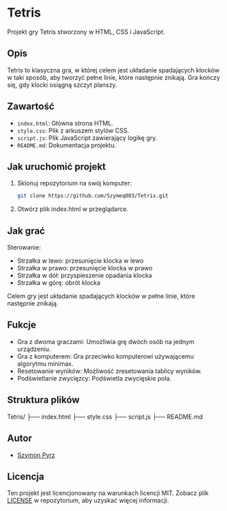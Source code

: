 # Tetris

Projekt gry Tetris stworzony w HTML, CSS i JavaScript.

## Opis

Tetris to klasyczna gra, w której celem jest układanie spadających klocków w taki sposób, aby tworzyć pełne linie, które następnie znikają. Gra kończy się, gdy klocki osiągną szczyt planszy.

## Zawartość

- `index.html`: Główna strona HTML.
- `style.css`: Plik z arkuszem stylów CSS.
- `script.js`: Plik JavaScript zawierający logikę gry.
- `README.md`: Dokumentacja projektu.

## Jak uruchomić projekt

1. Sklonuj repozytorium na swój komputer:
   ```bash
   git clone https://github.com/Szymeq003/Tetris.git
2. Otwórz plik index.html w przeglądarce.

## Jak grać

Sterowanie:
   - Strzałka w lewo: przesunięcie klocka w lewo
   - Strzałka w prawo: przesunięcie klocka w prawo
   - Strzałka w dół: przyspieszenie opadania klocka
   - Strzałka w górę: obrót klocka

Celem gry jest układanie spadających klocków w pełne linie, które następnie znikają.

## Fukcje

   - Gra z dwoma graczami: Umożliwia grę dwóch osób na jednym urządzeniu.
   - Gra z komputerem: Gra przeciwko komputerowi używającemu algorytmu minimax.
   - Resetowanie wyników: Możliwość zresetowania tablicy wyników.
   - Podświetlanie zwycięzcy: Podświetla zwycięskie pola.

## Struktura plików
   Tetris/
   ├── index.html
   ├── style.css
   ├── script.js
   ├── README.md

## Autor
- [Szymon Pyrz](https://github.com/Szymeq003)

## Licencja
Ten projekt jest licencjonowany na warunkach licencji MIT. Zobacz plik [LICENSE](LICENSE) w repozytorium, aby uzyskać więcej informacji.
